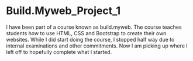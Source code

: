 # Build.Myweb_Project_1

I have been part of a course known as build.myweb. The course teaches students how to use HTML, CSS and Bootstrap to create their own websites. While I did start doing the course, I stopped half way due to internal examinations and other commitments. Now I am picking up where I left off to hopefully complete what I started. 
